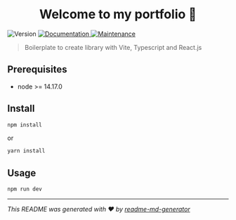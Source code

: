 <h1 align="center">Welcome to my portfolio 👋</h1>
<p>
  <img alt="Version" src="https://img.shields.io/badge/version-0.0.0-blue.svg?cacheSeconds=2592000" />
  <a href="https://github.com/panhavsilva/boilerplate-lib-vite-react-#readme" target="_blank">
    <img alt="Documentation" src="https://img.shields.io/badge/documentation-yes-brightgreen.svg" />
  </a>
  <a href="https://github.com/panhavsilva/boilerplate-lib-vite-react-/graphs/commit-activity" target="_blank">
    <img alt="Maintenance" src="https://img.shields.io/badge/Maintained%3F-yes-green.svg" />
  </a>
</p>

> Boilerplate to create library with Vite, Typescript and React.js
## Prerequisites

- node >= 14.17.0


## Install

```sh
npm install
```

or

```sh
yarn install
```

## Usage 

```sh
npm run dev
```

***
_This README was generated with ❤️ by [readme-md-generator](https://github.com/kefranabg/readme-md-generator)_